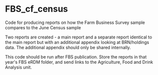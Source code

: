 # FBS_cf_census
Code for producing reports on how the Farm Business Survey sample compares to the June Census sample 

Two reports are created - a main report and a separate report identical to the main report but with an additional appendix looking at BRN/holdings data. The additional appendix should only be shared internally.

This code should be run after FBS publication. Store the reports in that year's FBS eRDM folder, and send links to the Agriculture, Food and Drink Analysis unit.
